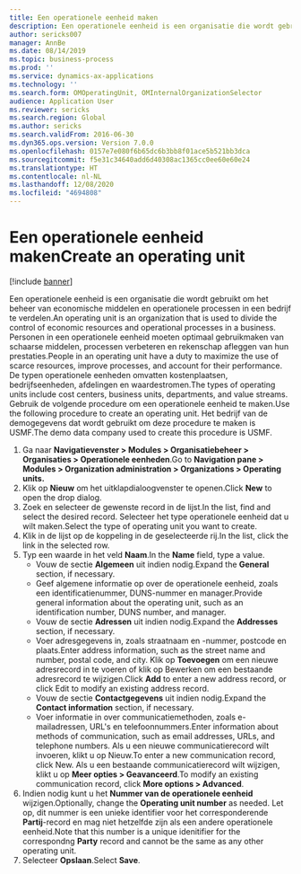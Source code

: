 ```yaml
---
title: Een operationele eenheid maken
description: Een operationele eenheid is een organisatie die wordt gebruikt om het beheer van economische middelen en operationele processen in een bedrijf te verdelen.
author: sericks007
manager: AnnBe
ms.date: 08/14/2019
ms.topic: business-process
ms.prod: ''
ms.service: dynamics-ax-applications
ms.technology: ''
ms.search.form: OMOperatingUnit, OMInternalOrganizationSelector
audience: Application User
ms.reviewer: sericks
ms.search.region: Global
ms.author: sericks
ms.search.validFrom: 2016-06-30
ms.dyn365.ops.version: Version 7.0.0
ms.openlocfilehash: 0157e7e080f6b65dc6b3bb8f01ace5b521bb3dca
ms.sourcegitcommit: f5e31c34640add6d40308ac1365cc0ee60e60e24
ms.translationtype: HT
ms.contentlocale: nl-NL
ms.lasthandoff: 12/08/2020
ms.locfileid: "4694808"
---
```

# <a name="create-an-operating-unit"></a><span data-ttu-id="d41b1-103">Een operationele eenheid maken</span><span class="sxs-lookup"><span data-stu-id="d41b1-103">Create an operating unit</span></span>

[!include [banner](../../includes/banner.md)]

<span data-ttu-id="d41b1-104">Een operationele eenheid is een organisatie die wordt gebruikt om het beheer van economische middelen en operationele processen in een bedrijf te verdelen.</span><span class="sxs-lookup"><span data-stu-id="d41b1-104">An operating unit is an organization that is used to divide the control of economic resources and operational processes in a business.</span></span> <span data-ttu-id="d41b1-105">Personen in een operationele eenheid moeten optimaal gebruikmaken van schaarse middelen, processen verbeteren en rekenschap afleggen van hun prestaties.</span><span class="sxs-lookup"><span data-stu-id="d41b1-105">People in an operating unit have a duty to maximize the use of scarce resources, improve processes, and account for their performance.</span></span> <span data-ttu-id="d41b1-106">De typen operationele eenheden omvatten kostenplaatsen, bedrijfseenheden, afdelingen en waardestromen.</span><span class="sxs-lookup"><span data-stu-id="d41b1-106">The types of operating units include cost centers, business units, departments, and value streams.</span></span> <span data-ttu-id="d41b1-107">Gebruik de volgende procedure om een operationele eenheid te maken.</span><span class="sxs-lookup"><span data-stu-id="d41b1-107">Use the following procedure to create an operating unit.</span></span> <span data-ttu-id="d41b1-108">Het bedrijf van de demogegevens dat wordt gebruikt om deze procedure te maken is USMF.</span><span class="sxs-lookup"><span data-stu-id="d41b1-108">The demo data company used to create this procedure is USMF.</span></span>

1. <span data-ttu-id="d41b1-109">Ga naar **Navigatievenster > Modules > Organisatiebeheer > Organisaties > Operationele eenheden**.</span><span class="sxs-lookup"><span data-stu-id="d41b1-109">Go to **Navigation pane > Modules > Organization administration > Organizations > Operating units.**</span></span>
2. <span data-ttu-id="d41b1-110">Klik op **Nieuw** om het uitklapdialoogvenster te openen.</span><span class="sxs-lookup"><span data-stu-id="d41b1-110">Click **New** to open the drop dialog.</span></span>
3. <span data-ttu-id="d41b1-111">Zoek en selecteer de gewenste record in de lijst.</span><span class="sxs-lookup"><span data-stu-id="d41b1-111">In the list, find and select the desired record.</span></span> <span data-ttu-id="d41b1-112">Selecteer het type operationele eenheid dat u wilt maken.</span><span class="sxs-lookup"><span data-stu-id="d41b1-112">Select the type of operating unit you want to create.</span></span>  
4. <span data-ttu-id="d41b1-113">Klik in de lijst op de koppeling in de geselecteerde rij.</span><span class="sxs-lookup"><span data-stu-id="d41b1-113">In the list, click the link in the selected row.</span></span>
5. <span data-ttu-id="d41b1-114">Typ een waarde in het veld **Naam**.</span><span class="sxs-lookup"><span data-stu-id="d41b1-114">In the **Name** field, type a value.</span></span>
    + <span data-ttu-id="d41b1-115">Vouw de sectie **Algemeen** uit indien nodig.</span><span class="sxs-lookup"><span data-stu-id="d41b1-115">Expand the **General** section, if necessary.</span></span>  
    + <span data-ttu-id="d41b1-116">Geef algemene informatie op over de operationele eenheid, zoals een identificatienummer, DUNS-nummer en manager.</span><span class="sxs-lookup"><span data-stu-id="d41b1-116">Provide general information about the operating unit, such as an identification number, DUNS number, and manager.</span></span>    
    + <span data-ttu-id="d41b1-117">Vouw de sectie **Adressen** uit indien nodig.</span><span class="sxs-lookup"><span data-stu-id="d41b1-117">Expand the **Addresses** section, if necessary.</span></span>  
    + <span data-ttu-id="d41b1-118">Voer adresgegevens in, zoals straatnaam en -nummer, postcode en plaats.</span><span class="sxs-lookup"><span data-stu-id="d41b1-118">Enter address information, such as the street name and number, postal code, and city.</span></span> <span data-ttu-id="d41b1-119">Klik op **Toevoegen** om een nieuwe adresrecord in te voeren of klik op Bewerken om een bestaande adresrecord te wijzigen.</span><span class="sxs-lookup"><span data-stu-id="d41b1-119">Click **Add** to enter a new address record, or click Edit to modify an existing address record.</span></span>   
    + <span data-ttu-id="d41b1-120">Vouw de sectie **Contactgegevens** uit indien nodig.</span><span class="sxs-lookup"><span data-stu-id="d41b1-120">Expand the **Contact information** section, if necessary.</span></span>  
    + <span data-ttu-id="d41b1-121">Voer informatie in over communicatiemethoden, zoals e-mailadressen, URL's en telefoonnummers.</span><span class="sxs-lookup"><span data-stu-id="d41b1-121">Enter information about methods of communication, such as email addresses, URLs, and telephone numbers.</span></span> <span data-ttu-id="d41b1-122">Als u een nieuwe communicatierecord wilt invoeren, klikt u op Nieuw.</span><span class="sxs-lookup"><span data-stu-id="d41b1-122">To enter a new communication record, click New.</span></span> <span data-ttu-id="d41b1-123">Als u een bestaande communicatierecord wilt wijzigen, klikt u op **Meer opties > Geavanceerd**.</span><span class="sxs-lookup"><span data-stu-id="d41b1-123">To modify an existing communication record, click **More options > Advanced**.</span></span>   
6. <span data-ttu-id="d41b1-124">Indien nodig kunt u het **Nummer van de operationele eenheid** wijzigen.</span><span class="sxs-lookup"><span data-stu-id="d41b1-124">Optionally, change the **Operating unit number** as needed.</span></span> <span data-ttu-id="d41b1-125">Let op, dit nummer is een unieke identifier voor het corresponderende **Partij**-record en mag niet hetzelfde zijn als een andere operationele eenheid.</span><span class="sxs-lookup"><span data-stu-id="d41b1-125">Note that this number is a unique idenitifier for the correspondng **Party** record and cannot be the same as any other operating unit.</span></span>
7. <span data-ttu-id="d41b1-126">Selecteer **Opslaan**.</span><span class="sxs-lookup"><span data-stu-id="d41b1-126">Select **Save**.</span></span>
